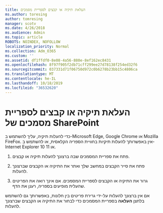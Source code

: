 ```yaml
---
title: העלאת תיקיה או קבצים לספריית מסמכים
ms.author: toresing
author: tomresing
manager: scotv
ms.date: 4/26/2018
ms.audience: Admin
ms.topic: article
ROBOTS: NOINDEX, NOFOLLOW
localization_priority: Normal
ms.collection: Adm_O365
ms.custom: ''
ms.assetid: df1ffdf0-8e08-4a56-880e-8ef162ec8431
ms.openlocfilehash: 8f97f905f2db71cff299ee27d78138f254ed32f6
ms.sourcegitcommit: 037331d71f06750d972c0b6278b23bb15c4806ca
ms.translationtype: MT
ms.contentlocale: he-IL
ms.lasthandoff: 10/18/2019
ms.locfileid: "36532620"
---
```

# <a name="upload-a-folder-or-files-to-a-sharepoint-document-library"></a>העלאת תיקיה או קבצים לספריית מסמכים של SharePoint

כדי להעלות תיקיה, עליך להשתמש ב-Microsoft Edge, Google Chrome או Mozilla FireFox. אין באפשרותך להעלות תיקיות בחוויית הספריה הקלאסית, או להשתמש ב-Internet Explorer 10 או 11.
  
1. פתח את ספריית המסמכים שבה ברצונך להעלות תיקיה או קבצים.
    
2. פתח את סייר הקבצים במחשב שלך ואתר את התיקיה או הקבצים שברצונך להעלות.
    
3. גרור את התיקיה או הקבצים לספריית המסמכים. אם אינך רואה את הפריטים שהעלית מופיעים בספריה, רענן את הדף. 
    
אם אין ברצונך להעלות על-ידי גרירת פריטים בין חלונות, באפשרותך גם להשתמש בלחצן **העלאה** בספריית המסמכים כדי לבחור את התיקיה או הקבצים שברצונך להעלות. 
  

